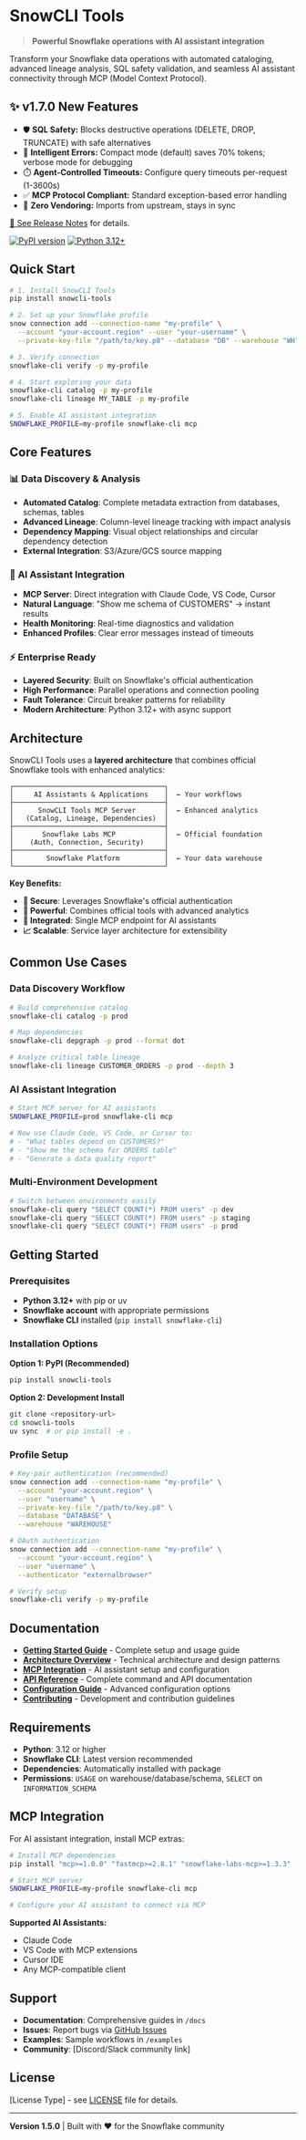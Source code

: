 # SnowCLI Tools

> **Powerful Snowflake operations with AI assistant integration**

Transform your Snowflake data operations with automated cataloging, advanced lineage analysis, SQL safety validation, and seamless AI assistant connectivity through MCP (Model Context Protocol).

## ✨ v1.7.0 New Features

- 🛡️ **SQL Safety:** Blocks destructive operations (DELETE, DROP, TRUNCATE) with safe alternatives
- 🧠 **Intelligent Errors:** Compact mode (default) saves 70% tokens; verbose mode for debugging
- ⏱️ **Agent-Controlled Timeouts:** Configure query timeouts per-request (1-3600s)
- ✅ **MCP Protocol Compliant:** Standard exception-based error handling
- 🚀 **Zero Vendoring:** Imports from upstream, stays in sync

[📖 See Release Notes](./RELEASE_NOTES.md) for details.

[![PyPI version](https://badge.fury.io/py/snowcli-tools.svg)](https://pypi.org/project/snowcli-tools/)
[![Python 3.12+](https://img.shields.io/badge/python-3.12+-blue.svg)](https://www.python.org/downloads/)

## Quick Start

```bash
# 1. Install SnowCLI Tools
pip install snowcli-tools

# 2. Set up your Snowflake profile
snow connection add --connection-name "my-profile" \
  --account "your-account.region" --user "your-username" \
  --private-key-file "/path/to/key.p8" --database "DB" --warehouse "WH"

# 3. Verify connection
snowflake-cli verify -p my-profile

# 4. Start exploring your data
snowflake-cli catalog -p my-profile
snowflake-cli lineage MY_TABLE -p my-profile

# 5. Enable AI assistant integration
SNOWFLAKE_PROFILE=my-profile snowflake-cli mcp
```

## Core Features

### 📊 **Data Discovery & Analysis**
- **Automated Catalog**: Complete metadata extraction from databases, schemas, tables
- **Advanced Lineage**: Column-level lineage tracking with impact analysis
- **Dependency Mapping**: Visual object relationships and circular dependency detection
- **External Integration**: S3/Azure/GCS source mapping

### 🤖 **AI Assistant Integration**
- **MCP Server**: Direct integration with Claude Code, VS Code, Cursor
- **Natural Language**: "Show me schema of CUSTOMERS" → instant results
- **Health Monitoring**: Real-time diagnostics and validation
- **Enhanced Profiles**: Clear error messages instead of timeouts

### ⚡ **Enterprise Ready**
- **Layered Security**: Built on Snowflake's official authentication
- **High Performance**: Parallel operations and connection pooling
- **Fault Tolerance**: Circuit breaker patterns for reliability
- **Modern Architecture**: Python 3.12+ with async support

## Architecture

SnowCLI Tools uses a **layered architecture** that combines official Snowflake tools with enhanced analytics:

```
┌─────────────────────────────────────┐
│     AI Assistants & Applications    │  ← Your workflows
├─────────────────────────────────────┤
│      SnowCLI Tools MCP Server       │  ← Enhanced analytics
│   (Catalog, Lineage, Dependencies)  │
├─────────────────────────────────────┤
│       Snowflake Labs MCP            │  ← Official foundation
│    (Auth, Connection, Security)     │
├─────────────────────────────────────┤
│        Snowflake Platform           │  ← Your data warehouse
└─────────────────────────────────────┘
```

**Key Benefits:**
- **🔐 Secure**: Leverages Snowflake's official authentication
- **🚀 Powerful**: Combines official tools with advanced analytics
- **🔗 Integrated**: Single MCP endpoint for AI assistants
- **📈 Scalable**: Service layer architecture for extensibility

## Common Use Cases

### Data Discovery Workflow
```bash
# Build comprehensive catalog
snowflake-cli catalog -p prod

# Map dependencies
snowflake-cli depgraph -p prod --format dot

# Analyze critical table lineage
snowflake-cli lineage CUSTOMER_ORDERS -p prod --depth 3
```

### AI Assistant Integration
```bash
# Start MCP server for AI assistants
SNOWFLAKE_PROFILE=prod snowflake-cli mcp

# Now use Claude Code, VS Code, or Cursor to:
# - "What tables depend on CUSTOMERS?"
# - "Show me the schema for ORDERS table"
# - "Generate a data quality report"
```

### Multi-Environment Development
```bash
# Switch between environments easily
snowflake-cli query "SELECT COUNT(*) FROM users" -p dev
snowflake-cli query "SELECT COUNT(*) FROM users" -p staging
snowflake-cli query "SELECT COUNT(*) FROM users" -p prod
```

## Getting Started

### Prerequisites
- **Python 3.12+** with pip or uv
- **Snowflake account** with appropriate permissions
- **Snowflake CLI** installed (`pip install snowflake-cli`)

### Installation Options

**Option 1: PyPI (Recommended)**
```bash
pip install snowcli-tools
```

**Option 2: Development Install**
```bash
git clone <repository-url>
cd snowcli-tools
uv sync  # or pip install -e .
```

### Profile Setup
```bash
# Key-pair authentication (recommended)
snow connection add --connection-name "my-profile" \
  --account "your-account.region" \
  --user "username" \
  --private-key-file "/path/to/key.p8" \
  --database "DATABASE" \
  --warehouse "WAREHOUSE"

# OAuth authentication
snow connection add --connection-name "my-profile" \
  --account "your-account.region" \
  --user "username" \
  --authenticator "externalbrowser"

# Verify setup
snowflake-cli verify -p my-profile
```

## Documentation

- **[Getting Started Guide](docs/getting-started.md)** - Complete setup and usage guide
- **[Architecture Overview](docs/architecture.md)** - Technical architecture and design patterns
- **[MCP Integration](docs/mcp-integration.md)** - AI assistant setup and configuration
- **[API Reference](docs/api-reference.md)** - Complete command and API documentation
- **[Configuration Guide](docs/configuration.md)** - Advanced configuration options
- **[Contributing](CONTRIBUTING.md)** - Development and contribution guidelines

## Requirements

- **Python**: 3.12 or higher
- **Snowflake CLI**: Latest version recommended
- **Dependencies**: Automatically installed with package
- **Permissions**: `USAGE` on warehouse/database/schema, `SELECT` on `INFORMATION_SCHEMA`

## MCP Integration

For AI assistant integration, install MCP extras:

```bash
# Install MCP dependencies
pip install "mcp>=1.0.0" "fastmcp>=2.8.1" "snowflake-labs-mcp>=1.3.3"

# Start MCP server
SNOWFLAKE_PROFILE=my-profile snowflake-cli mcp

# Configure your AI assistant to connect via MCP
```

**Supported AI Assistants:**
- Claude Code
- VS Code with MCP extensions
- Cursor IDE
- Any MCP-compatible client

## Support

- **Documentation**: Comprehensive guides in `/docs`
- **Issues**: Report bugs via [GitHub Issues](link-to-issues)
- **Examples**: Sample workflows in `/examples`
- **Community**: [Discord/Slack community link]

## License

[License Type] - see [LICENSE](LICENSE) file for details.

---

**Version 1.5.0** | Built with ❤️ for the Snowflake community
